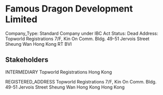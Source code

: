 # Famous Dragon Development Limited
Company_Type: Standard Company under IBC Act
Status: Dead
Address: Topworld Registrations 7/F, Kin On Comm. Bldg. 49-51 Jervois Street Sheung Wan Hong Kong RT BVI

## Stakeholders
INTERMEDIARY
Topworld Registrations
Hong Kong


REGISTERED_ADDRESS
Topworld Registrations 7/F, Kin On Comm. Bldg. 49-51 Jervois Street Sheung Wan Hong Kong
Hong Kong


